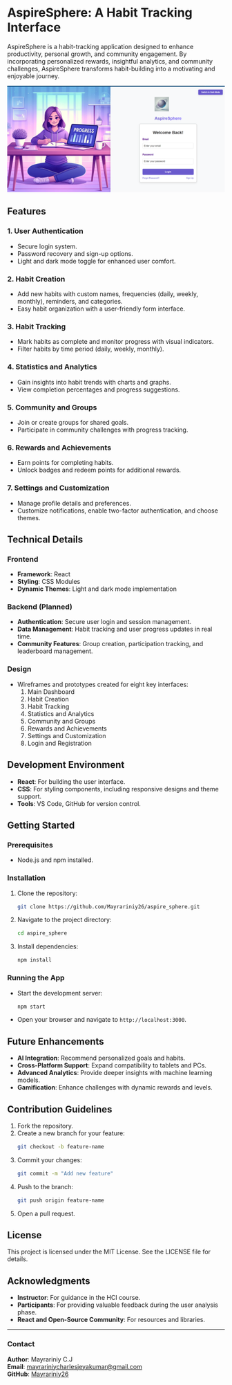 # AspireSphere: A Habit Tracking Interface

AspireSphere is a habit-tracking application designed to enhance productivity, personal growth, and community engagement. By incorporating personalized rewards, insightful analytics, and community challenges, AspireSphere transforms habit-building into a motivating and enjoyable journey.

![AspireSphere Login Screen](./src/assets/image.png)

## Features

### 1. **User Authentication**
- Secure login system.
- Password recovery and sign-up options.
- Light and dark mode toggle for enhanced user comfort.

### 2. **Habit Creation**
- Add new habits with custom names, frequencies (daily, weekly, monthly), reminders, and categories.
- Easy habit organization with a user-friendly form interface.

### 3. **Habit Tracking**
- Mark habits as complete and monitor progress with visual indicators.
- Filter habits by time period (daily, weekly, monthly).

### 4. **Statistics and Analytics**
- Gain insights into habit trends with charts and graphs.
- View completion percentages and progress suggestions.

### 5. **Community and Groups**
- Join or create groups for shared goals.
- Participate in community challenges with progress tracking.

### 6. **Rewards and Achievements**
- Earn points for completing habits.
- Unlock badges and redeem points for additional rewards.

### 7. **Settings and Customization**
- Manage profile details and preferences.
- Customize notifications, enable two-factor authentication, and choose themes.

## Technical Details

### Frontend
- **Framework**: React
- **Styling**: CSS Modules
- **Dynamic Themes**: Light and dark mode implementation

### Backend (Planned)
- **Authentication**: Secure user login and session management.
- **Data Management**: Habit tracking and user progress updates in real time.
- **Community Features**: Group creation, participation tracking, and leaderboard management.

### Design
- Wireframes and prototypes created for eight key interfaces:
  1. Main Dashboard
  2. Habit Creation
  3. Habit Tracking
  4. Statistics and Analytics
  5. Community and Groups
  6. Rewards and Achievements
  7. Settings and Customization
  8. Login and Registration

## Development Environment
- **React**: For building the user interface.
- **CSS**: For styling components, including responsive designs and theme support.
- **Tools**: VS Code, GitHub for version control.

## Getting Started

### Prerequisites
- Node.js and npm installed.

### Installation
1. Clone the repository:
   ```bash
   git clone https://github.com/Mayrariniy26/aspire_sphere.git
   ```
2. Navigate to the project directory:
   ```bash
   cd aspire_sphere
   ```
3. Install dependencies:
   ```bash
   npm install
   ```

### Running the App
- Start the development server:
  ```bash
  npm start
  ```
- Open your browser and navigate to `http://localhost:3000`.

## Future Enhancements
- **AI Integration**: Recommend personalized goals and habits.
- **Cross-Platform Support**: Expand compatibility to tablets and PCs.
- **Advanced Analytics**: Provide deeper insights with machine learning models.
- **Gamification**: Enhance challenges with dynamic rewards and levels.

## Contribution Guidelines
1. Fork the repository.
2. Create a new branch for your feature:
   ```bash
   git checkout -b feature-name
   ```
3. Commit your changes:
   ```bash
   git commit -m "Add new feature"
   ```
4. Push to the branch:
   ```bash
   git push origin feature-name
   ```
5. Open a pull request.

## License
This project is licensed under the MIT License. See the LICENSE file for details.

## Acknowledgments
- **Instructor**: For guidance in the HCI course.
- **Participants**: For providing valuable feedback during the user analysis phase.
- **React and Open-Source Community**: For resources and libraries.

---
### Contact
**Author**: Mayrariniy C.J  
**Email**: mayrariniycharlesjeyakumar@gmail.com  
**GitHub**: [Mayrariniy26](https://github.com/Mayrariniy26)
